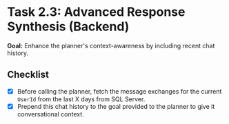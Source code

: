 # Task 2.3: Advanced Response Synthesis (Backend)

**Goal:** Enhance the planner's context-awareness by including recent chat history.

## Checklist

- [x] Before calling the planner, fetch the message exchanges for the current `UserId` from the last X days from SQL Server.
- [x] Prepend this chat history to the goal provided to the planner to give it conversational context. 